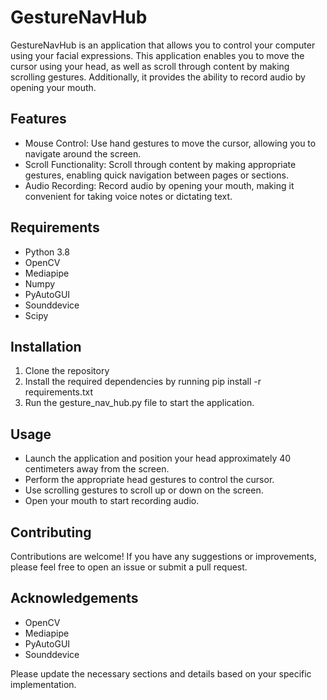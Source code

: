 # GestureNavHub

GestureNavHub is an application that allows you to control your computer using your facial expressions. This application enables you to move the cursor using your head, as well as scroll through content by making scrolling gestures. Additionally, it provides the ability to record audio by opening your mouth.


## Features

* Mouse Control: Use hand gestures to move the cursor, allowing you to navigate around the screen.
* Scroll Functionality: Scroll through content by making appropriate gestures, enabling quick navigation between pages or sections.
* Audio Recording: Record audio by opening your mouth, making it convenient for taking voice notes or dictating text.


## Requirements

* Python 3.8
* OpenCV
* Mediapipe
* Numpy
* PyAutoGUI
* Sounddevice
* Scipy


## Installation

1. Clone the repository
2. Install the required dependencies by running pip install -r requirements.txt
3. Run the gesture_nav_hub.py file to start the application.


## Usage

* Launch the application and position your head approximately 40 centimeters away from the screen.
* Perform the appropriate head gestures to control the cursor.
* Use scrolling gestures to scroll up or down on the screen.
* Open your mouth to start recording audio.


## Contributing

Contributions are welcome! If you have any suggestions or improvements, please feel free to open an issue or submit a pull request.


## Acknowledgements

* OpenCV
* Mediapipe
* PyAutoGUI
* Sounddevice

Please update the necessary sections and details based on your specific implementation.
